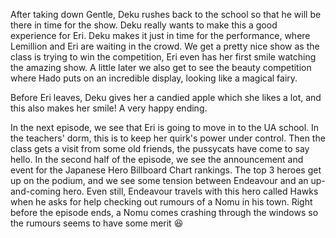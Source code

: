 After taking down Gentle, Deku rushes back to the school so that he will be there in time for the show. Deku really wants to make this a good experience for Eri. Deku makes it just in time for the performance, where Lemillion and Eri are waiting in the crowd. We get a pretty nice show as the class is trying to win the competition, Eri even has her first smile watching the amazing show. A little later we also get to see the beauty competition where Hado puts on an incredible display, looking like a magical fairy.

Before Eri leaves, Deku gives her a candied apple which she likes a lot, and this also makes her smile! A very happy ending.

In the next episode, we see that Eri is going to move in to the UA school. In the teachers' dorm, this is to keep her quirk's power under control. Then the class gets a visit from some old friends, the pussycats have come to say hello. In the second half of the episode, we see the announcement and event for the Japanese Hero Billboard Chart rankings. The top 3 heroes get up on the podium, and we see some tension between Endeavour and an up-and-coming hero. Even still, Endeavour travels with this hero called Hawks when he asks for help checking out rumours of a Nomu in his town. Right before the episode ends, a Nomu comes crashing through the windows so the rumours seems to have some merit 😆
